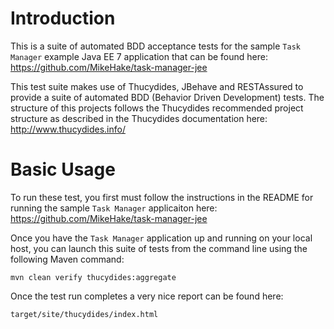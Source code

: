 # Introduction

This is a suite of automated BDD acceptance tests for the sample `Task Manager` example Java EE 7 application that can be found here: https://github.com/MikeHake/task-manager-jee 

This test suite makes use of Thucydides, JBehave and RESTAssured to provide a suite of automated BDD (Behavior Driven Development) tests. The structure of this projects follows the Thucydides recommended project structure as described in the Thucydides documentation here: http://www.thucydides.info/ 

# Basic Usage

To run these test, you first must follow the instructions in the README for running the sample `Task Manager` applicaiton here: https://github.com/MikeHake/task-manager-jee 

Once you have the `Task Manager` application up and running on your local host, you can launch this suite of tests from the command line using the following Maven command: 

`mvn clean verify thucydides:aggregate` 

Once the test run completes a very nice report can be found here:

`target/site/thucydides/index.html`
